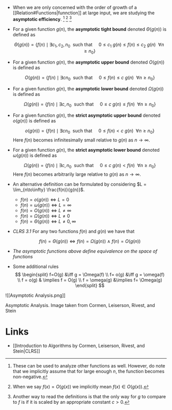 * When we are only concerned with the order of growth of a [[Relation#Functions|funnction]] at large input, we are studying the **asymptotic efficiency**.  [^asymptotic_1] [^asymptotic_2] [^asymptoic_3]
* For a given function $g(n)$, the **asymptotic tight bound** denoted $\Theta(g(n))$  is defined as
  
  $$
  \Theta(g(n)) = \{f(n) \mid \exists c_1, c_2, n_0 \ \text{ such that} \ \ \ \ \  0 \le c_1\ g(n) \le f(n) \le c_2 \ g(n)  \ \ \forall n\ge n_0\}
  $$

* For a given function $g(n)$, the **asymptotic upper bound** denoted $O(g(n))$ is defined as 
  
  $$
  O(g(n)) = \{f(n) \mid \exists c n_0 \ \text{ such that} \ \ \ \ \  0 \le f(n) \le c \ g(n)  \ \ \forall n\ge n_0\}
  $$
* For a given function $g(n)$, the **asymptotic lower bound** denoted $\Omega(g(n))$  is defined as
  
  $$
  \Omega(g(n)) = \{f(n) \mid \exists c, n_0 \ \text{ such that} \ \ \ \ \  0 \le c\ g(n) \le f(n)  \ \ \forall n\ge n_0\}
  $$

* For a given function $g(n)$, the **strict asymptotic upper bound** denoted $o(g(n))$ is defined as 
  
  $$
  o(g(n)) = \{f(n) \mid \exists c n_0 \ \text{ such that} \ \ \ \ \  0 \le f(n) < c \ g(n)  \ \ \forall n\ge n_0\}
  $$
  Here $f(n)$ becomes infinitesimally small relative to $g(n)$ as $n\to \infty$.

* For a given function $g(n)$, the **strict asymptotic lower bound** denoted $\omega(g(n))$  is defined as
  
   $$
  \Omega(g(n)) = \{f(n) \mid \exists c, n_0 \ \text{ such that} \ \ \ \ \  0 \le c\ g(n) < f(n)  \ \ \forall n \ge n_0\}
  $$
  Here $f(n)$ becomes arbitrarily large relative to $g(n)$ as $n\to \infty$.

* An alternative definition can be formulated by considering $L = \lim_{n\to\infty} \frac{f(n)}{g(n)}$.
	* $f(n) = o(g(n)) \iff L = 0$
	* $f(n) = \omega(g(n)) \iff L = \infty$ 
	* $f(n)=O(g(n)) \iff L \ne \infty$
	* $f(n)= \Omega(g(n)) \iff L \ne 0$ 
	* $f(n) = \Theta(g(n)) \iff L\ne 0, \infty$ 

* *CLRS 3.1* For any two functions $f(n)$ and $g(n)$ we have that
  
  $$
  f(n)=\Theta(g(n)) \iff f(n) =\Omega(g(n)) \ \wedge \ f(n) = O(g(n)) 
  $$
* *The asymptotic functions above define equivalence on the space of functions*

* Some additional rules
  $$
  \begin{split}
  f=O(g) &\iff g = \Omega(f) \\ 
  f= o(g) &\iff g = \omega(f) \\ 
  f = o(g) & \implies f = O(g) \\ 
  f = \omega(g) &\implies f= \Omega(g) 
  \end{split}
  $$

![[Asymptotic Analysis.png]]
<figcaption> Asymptotic Analysis. Image taken from Cormen, Leiserson, Rivest, and Stein </figcaption>

[^asymptotic_1]: These can be used to analyze other functions as well. However, do note that we implicitly assume that for large enough $n$, the function becomes non-negative. 
[^asymptotic_2]: When we say $f(x)=O(g(x))$ we implicitly mean $f(x) \in O(g(x))$. 
[^asymptoic_3]: Another way to read the definitions is that the only way for $g$ to compare to $f$ is if it is scaled by an appropriate constant $c>0$.

# Links
* [[Introduction to Algorithms by Cormen, Leiserson, Rivest, and Stein|CLRS]]